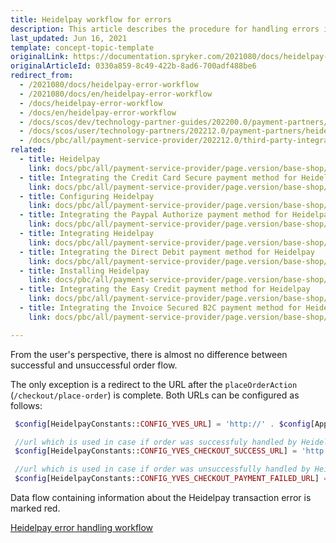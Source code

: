 ```yaml
---
title: Heidelpay workflow for errors
description: This article describes the procedure for handling errors in Heidelpay.
last_updated: Jun 16, 2021
template: concept-topic-template
originalLink: https://documentation.spryker.com/2021080/docs/heidelpay-error-workflow
originalArticleId: 0330a859-8c49-422b-8ad6-700adf488be6
redirect_from:
  - /2021080/docs/heidelpay-error-workflow
  - /2021080/docs/en/heidelpay-error-workflow
  - /docs/heidelpay-error-workflow
  - /docs/en/heidelpay-error-workflow
  - /docs/scos/dev/technology-partner-guides/202200.0/payment-partners/heidelpay/heidelpay-workflow-for-errors.html
  - /docs/scos/user/technology-partners/202212.0/payment-partners/heidelpay/technical-details-and-howtos/heidelpay-workflow-for-errors.html
  - /docs/pbc/all/payment-service-provider/202212.0/third-party-integrations/heidelpay/heidelpay-workflow-for-errors.html
related:
  - title: Heidelpay
    link: docs/pbc/all/payment-service-provider/page.version/base-shop/third-party-integrations/heidelpay/heidelpay.html
  - title: Integrating the Credit Card Secure payment method for Heidelpay
    link: docs/pbc/all/payment-service-provider/page.version/base-shop/third-party-integrations/heidelpay/integrate-payment-methods-for-heidelpay/integrate-the-credit-card-secure-payment-method-for-heidelpay.html
  - title: Configuring Heidelpay
    link: docs/pbc/all/payment-service-provider/page.version/base-shop/third-party-integrations/heidelpay/configure-heidelpay.html
  - title: Integrating the Paypal Authorize payment method for Heidelpay
    link: docs/pbc/all/payment-service-provider/page.version/base-shop/third-party-integrations/heidelpay/integrate-payment-methods-for-heidelpay/integrate-the-paypal-authorize-payment-method-for-heidelpay.html
  - title: Integrating Heidelpay
    link: docs/pbc/all/payment-service-provider/page.version/base-shop/third-party-integrations/heidelpay/integrate-heidelpay.html
  - title: Integrating the Direct Debit payment method for Heidelpay
    link: docs/pbc/all/payment-service-provider/page.version/base-shop/third-party-integrations/heidelpay/integrate-payment-methods-for-heidelpay/integrate-the-direct-debit-payment-method-for-heidelpay.html
  - title: Installing Heidelpay
    link: docs/pbc/all/payment-service-provider/page.version/base-shop/third-party-integrations/heidelpay/install-heidelpay.html
  - title: Integrating the Easy Credit payment method for Heidelpay
    link: docs/pbc/all/payment-service-provider/page.version/base-shop/third-party-integrations/heidelpay/integrate-payment-methods-for-heidelpay/integrate-the-easy-credit-payment-method-for-heidelpay.html
  - title: Integrating the Invoice Secured B2C payment method for Heidelpay
    link: docs/pbc/all/payment-service-provider/page.version/base-shop/third-party-integrations/heidelpay/integrate-payment-methods-for-heidelpay/integrate-the-invoice-secured-b2c-payment-method-for-heidelpay.html

---
```


From the user's perspective, there is almost no difference between successful and unsuccessful order flow.

The only exception is a redirect to the URL after the `placeOrderAction` (`/checkout/place-order`) is complete. Both URLs can be configured as follows:

```php
 $config[HeidelpayConstants::CONFIG_YVES_URL] = 'http://' . $config[ApplicationConstants::HOST_YVES];

 //url which is used in case if order was successfuly handled by Heidelpay
 $config[HeidelpayConstants::CONFIG_YVES_CHECKOUT_SUCCESS_URL] = 'http://' . $config[ApplicationConstants::HOST_YVES] . '/checkout/success';

 //url which is used in case if order was unsuccessfully handled by Heidelpay
 $config[HeidelpayConstants::CONFIG_YVES_CHECKOUT_PAYMENT_FAILED_URL] = 'http://' . $config[ApplicationConstants::HOST_YVES] . '/heidelpay/payment-failed?error_code=%s';
 ```

Data flow containing information about the Heidelpay transaction error is marked red.

[Heidelpay error handling workflow](https://spryker.s3.eu-central-1.amazonaws.com/docs/scos/dev/technology-partner-guides/payment-partners/heidelpay/heidelpay-workflow-for-errors.md/heidelpay-error-handling-workflow.png)
